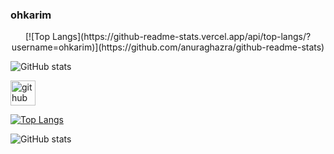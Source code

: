 ### **ohkarim**

<p align="center">
  [![Top Langs](https://github-readme-stats.vercel.app/api/top-langs/?username=ohkarim)](https://github.com/anuraghazra/github-readme-stats)

  ![GitHub stats](https://github-readme-stats.vercel.app/api?username=ohkarim&show_icons=true) 
</p>

[<img src='https://cdn.jsdelivr.net/npm/simple-icons@3.0.1/icons/github.svg' alt='github' height='40'>](https://github.com/ohkarim)  

[![Top Langs](https://github-readme-stats.vercel.app/api/top-langs/?username=ohkarim)](https://github.com/anuraghazra/github-readme-stats)

![GitHub stats](https://github-readme-stats.vercel.app/api?username=ohkarim&show_icons=true)  

